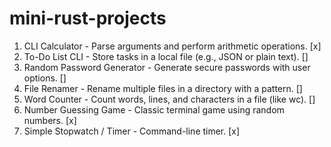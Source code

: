 # mini-rust-projects

1. CLI Calculator - Parse arguments and perform arithmetic operations. [x]
2. To-Do List CLI - Store tasks in a local file (e.g., JSON or plain text). []
3. Random Password Generator - Generate secure passwords with user options. []
4. File Renamer - Rename multiple files in a directory with a pattern. []
5. Word Counter - Count words, lines, and characters in a file (like wc). []
6. Number Guessing Game - Classic terminal game using random numbers. [x]
7. Simple Stopwatch / Timer - Command-line timer. [x]